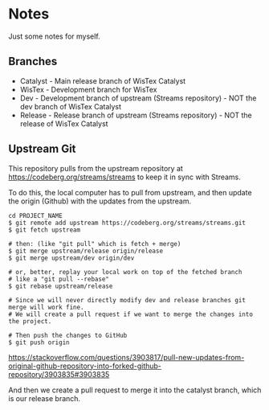 # Notes

Just some notes for myself.

## Branches
* Catalyst - Main release branch of WisTex Catalyst
* WisTex - Development branch for WisTex
* Dev - Development branch of upstream (Streams repository) - NOT the dev branch of WisTex Catalyst
* Release - Release branch of upstream (Streams repository) - NOT the release of WisTex Catalyst

## Upstream Git

This repository pulls from the upstream repository at https://codeberg.org/streams/streams to keep it in sync with Streams.

To do this, the local computer has to pull from upstream, and then update the origin (Github) with the updates from the upstream.

    cd PROJECT_NAME
    $ git remote add upstream https://codeberg.org/streams/streams.git
    $ git fetch upstream
    
    # then: (like "git pull" which is fetch + merge)
    $ git merge upstream/release origin/release
    $ git merge upstream/dev origin/dev
    
    # or, better, replay your local work on top of the fetched branch
    # like a "git pull --rebase"
    $ git rebase upstream/release
    
    # Since we will never directly modify dev and release branches git merge will work fine. 
    # We will create a pull request if we want to merge the changes into the project.
    
    # Then push the changes to GitHub
    $ git push origin

https://stackoverflow.com/questions/3903817/pull-new-updates-from-original-github-repository-into-forked-github-repository/3903835#3903835

And then we create a pull request to merge it into the catalyst branch, which is our release branch.